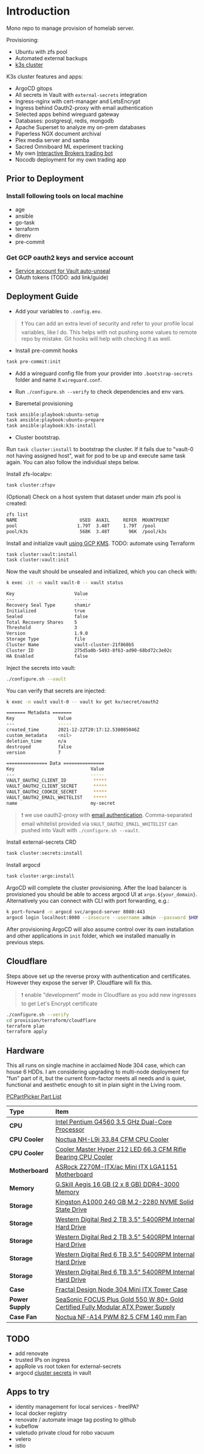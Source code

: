 # Introduction

Mono repo to manage provision of homelab server.

Provisioning:
- Ubuntu with zfs pool
- Automated external backups
- [k3s cluster](https://github.com/k8s-at-home/template-cluster-k3s)


K3s cluster features and apps:
- ArgoCD gitops
- All secrets in Vault with `external-secrets` integration
- Ingress-nginx with cert-manager and LetsEncrypt
- Ingress behind Oauth2-proxy with email authentication
- Selected apps behind wireguard gateway
- Databases: postgresql, redis, mongodb
- Apache Superset to analyze my on-prem databases
- Paperless NGX document archival
- Plex media server and samba
- Sacred Omniboard ML experiment tracking
- My own [Interactive Brokers trading bot](https://github.com/omdv/ibkr-trading)
- Nocodb deployment for my own trading app


## Prior to Deployment

### Install following tools on local machine

- age
- ansible
- go-task
- terraform
- direnv
- pre-commit

### Get GCP oauth2 keys and service account

- [Service account for Vault auto-unseal](https://shadow-soft.com/vault-auto-unseal/)
- OAuth tokens (TODO: add link/guide)

## Deployment Guide

- Add your variables to `.config.env`.

> :exclamation: You can add an extra level of security and refer to your profile local variables, like I do. This helps with not pushing some values to remote repo by mistake. Git hooks will help with checking it as well.

- Install pre-commit hooks

```bash
task pre-commit:init
```

- Add a wireguard config file from your provider into `.bootstrap-secrets` folder and name it `wireguard.conf`.

- Run `./configure.sh --verify` to check dependencies and env vars.

- Baremetal provisioning

```bash
task ansible:playbook:ubuntu-setup
task ansible:playbook:ubuntu-prepare
task ansible:playbook:k3s-install
```

- Cluster bootstrap.

Run `task cluster:install` to bootstrap the cluster. If it fails due to "vault-0 not having assigned host", wait for pod to be up and execute same task again. You can also follow the individual steps below.

Install zfs-localpv:

```bash
task cluster:zfspv
```

(Optional) Check on a host system that dataset under main zfs pool is created:

```bash
zfs list
NAME                       USED  AVAIL     REFER  MOUNTPOINT
pool                      1.79T  3.48T     1.79T  /pool
pool/k3s                   568K  3.48T       96K  /pool/k3s
```

Install and initialize vault [using GCP KMS](https://learn.hashicorp.com/tutorials/vault/autounseal-gcp-kms?in=vault/auto-unseal).
TODO: automate using Terraform

```bash
task cluster:vault:install
task cluster:vault:init
```

Now the vault should be unsealed and initialized, which you can check with:

```bash
k exec -it -n vault vault-0 -- vault status

Key                      Value
---                      -----
Recovery Seal Type       shamir
Initialized              true
Sealed                   false
Total Recovery Shares    5
Threshold                3
Version                  1.9.0
Storage Type             file
Cluster Name             vault-cluster-21f860b5
Cluster ID               275d5a0b-5493-8f63-ad90-68bd72c3e02c
HA Enabled               false
```

Inject the secrets into vault:

```bash
./configure.sh --vault
```

You can verify that secrets are injected:

```bash
k exec -n vault vault-0 -- vault kv get kv/secret/oauth2

======= Metadata =======
Key                Value
---                -----
created_time       2021-12-22T20:17:12.538085046Z
custom_metadata    <nil>
deletion_time      n/a
destroyed          false
version            7

=============== Data ===============
Key                            Value
---                            -----
VAULT_OAUTH2_CLIENT_ID          *****
VAULT_OAUTH2_CLIENT_SECRET      *****
VAULT_OAUTH2_COOKIE_SECRET      *****
VAULT_OAUTH2_EMAIL_WHITELIST    *****
name                           my-secret
```

> :exclamation: we use oauth2-proxy with [email authentication](https://oauth2-proxy.github.io/oauth2-proxy/docs/configuration/oauth_provider#email-authentication).
> Comma-separated email whitelist provided via `VAULT_OAUTH2_EMAIL_WHITELIST` can pushed into Vault with `./configure.sh --vault`.

Install external-secrets CRD

```bash
task cluster:secrets:install
```

Install argocd

```bash
task cluster:argo:install
```

ArgoCD will complete the cluster provisioning. After the load balancer is provisioned you should be able to access argocd UI at `argo.${your_domain}`. Alternatively you can connect with CLI with port forwarding, e.g.:

```bash
k port-forward -n argocd svc/argocd-server 8080:443
argocd login localhost:8080 --insecure --username admin --password $HOMELAB_ARGOCD_PASSWORD
 ```

After provisioning ArgoCD will also assume control over its own installation and other applications in `init` folder, which we installed manually in previous steps.

## Cloudflare

Steps above set up the reverse proxy with authentication and certificates. However they expose the server IP. Cloudflare will fix this.

> :exclamation: enable "development" mode in Cloudflare as you add new ingresses to get Let's Encrypt certificate

```bash
./configure.sh --verify
cd provision/terraform/cloudflare
terraform plan
terraform apply
```

## Hardware

This all runs on single machine in acclaimed Node 304 case, which can house 6 HDDs.
I am considering upgrading to multi-node deployment for "fun" part of it, but the current form-factor meets all needs and is quiet, functional and aesthetic enough to sit in plain sight in the Living room.

[PCPartPicker Part List](https://pcpartpicker.com/list/RBVDTC)

| Type             | Item                                                                                                                                                                                                                 |
| :--------------- | :------------------------------------------------------------------------------------------------------------------------------------------------------------------------------------------------------------------- |
| **CPU**          | [Intel Pentium G4560 3.5 GHz Dual-Core Processor](https://pcpartpicker.com/product/8gKhP6/intel-pentium-g4560-35ghz-dual-core-processor-bx80677g4560)                                                                |
| **CPU Cooler**   | [Noctua NH-L9i 33.84 CFM CPU Cooler](https://pcpartpicker.com/product/xxphP6/noctua-nh-l9i-3384-cfm-cpu-cooler-nh-l9i)                                                                                               |
| **CPU Cooler**   | [Cooler Master Hyper 212 LED 66.3 CFM Rifle Bearing CPU Cooler](https://pcpartpicker.com/product/YdJkcf/cooler-master-hyper-212-led-663-cfm-rifle-bearing-cpu-cooler-rr-212l-16pr-r1)                                |
| **Motherboard**  | [ASRock Z270M-ITX/ac Mini ITX LGA1151 Motherboard](https://pcpartpicker.com/product/2Hbkcf/asrock-z270m-itxac-mini-itx-lga1151-motherboard-z270m-itxac)                                                              |
| **Memory**       | [G.Skill Aegis 16 GB (2 x 8 GB) DDR4-3000 Memory](https://pcpartpicker.com/product/FNprxr/gskill-aegis-16gb-2-x-8gb-ddr4-3000-memory-f43000c16d16gisb)                                                               |
| **Storage**      | [Kingston A1000 240 GB M.2-2280 NVME Solid State Drive](https://pcpartpicker.com/product/FVfhP6/kingston-a1000-240gb-m2-2280-solid-state-drive-sa1000m8240g)                                                         |
| **Storage**      | [Western Digital Red 2 TB 3.5" 5400RPM Internal Hard Drive](https://pcpartpicker.com/product/9wW9TW/western-digital-internal-hard-drive-wd20efrx)                                                                    |
| **Storage**      | [Western Digital Red 2 TB 3.5" 5400RPM Internal Hard Drive](https://pcpartpicker.com/product/9wW9TW/western-digital-internal-hard-drive-wd20efrx)                                                                    |
| **Storage**      | [Western Digital Red 6 TB 3.5" 5400RPM Internal Hard Drive](https://pcpartpicker.com/product/DhsKHx/western-digital-internal-hard-drive-wd60efrx)                                                                    |
| **Storage**      | [Western Digital Red 6 TB 3.5" 5400RPM Internal Hard Drive](https://pcpartpicker.com/product/DhsKHx/western-digital-internal-hard-drive-wd60efrx)                                                                    |
| **Case**         | [Fractal Design Node 304 Mini ITX Tower Case](https://pcpartpicker.com/product/BWFPxr/fractal-design-case-fdcanode304bl)                                                                                             |
| **Power Supply** | [SeaSonic FOCUS Plus Gold 550 W 80+ Gold Certified Fully Modular ATX Power Supply](https://pcpartpicker.com/product/bkp323/seasonic-focus-plus-gold-550w-80-gold-certified-fully-modular-atx-power-supply-ssr-550fx) |
| **Case Fan**     | [Noctua NF-A14 PWM 82.5 CFM 140 mm Fan](https://pcpartpicker.com/product/dwR48d/noctua-case-fan-nfa14pwm)                                                                                                            |

## TODO
- add renovate
- trusted IPs on ingress
- appRole vs root token for external-secrets
- argocd [cluster secrets](https://argo-cd.readthedocs.io/en/stable/operator-manual/declarative-setup/#clusters) in vault

## Apps to try
- identity management for local services - freeIPA?
- local docker registry
- renovate / automate image tag posting to github
- kubeflow
- valetudo private cloud for robo vacuum
- velero
- istio

